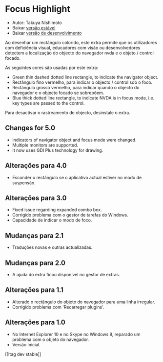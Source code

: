 # Focus Highlight #

* Autor: Takuya Nishimoto
* Baixar [versão estável][2]
* Baixar [versão de desenvolvimento][1]

Ao desenhar um rectângulo colorido, este extra permite que os utilizadores
com deficiência visual, educadores com visão ou desenvolvedores detectem a
localização do objecto do navegador nvda e o objeto / control focado.

As seguintes cores são usadas por este extra:

* Green thin dashed dotted line rectangle, to indicate the navigator object.
* Rectângulo fino vermelho, para indicar o objecto / control sob o foco.
* Rectângulo grosso vermelho, para indicar quando o objecto do navegador e o
  objecto focado se sobrepõem.
* Blue thick dotted line rectangle, to indicate NVDA is in focus mode,
  i.e. key types are passed to the control.

Para desactivar o rastreamento de objecto, desinstale o extra.

## Changes for 5.0 ##

* Indicators of navigator object and focus mode were changed.
* Multiple monitors are supported.
* It now uses GDI Plus technology for drawing.

## Alterações para 4.0 ##

* Esconder o rectângulo se o aplicativo actual estiver no modo de suspensão.

## Alterações para 3.0 ##

* Fixed issue regarding expanded combo box.
* Corrigido problema com o gestor de tarefas do Windows.
* Capacidade de indicar o modo de foco.

## Mudanças para 2.1 ##

* Traduções novas e outras actualizadas.

## Mudanças para 2.0 ##

* A ajuda do extra ficou disponível no gestor de extras.

## Alterações para 1.1 ##

* Alterado o rectângulo do objeto do navegador para uma linha irregular.
* Corrigido problema com 'Recarregar plugins'.

## Alterações para 1.0 ##

* No Internet Explorer 10 e no Skype no Windows 8, reparado um problema com
  o objeto do navegador.
* Versão inicial.


[[!tag dev stable]]

[1]: https://addons.nvda-project.org/files/get.php?file=fh-dev

[2]: https://addons.nvda-project.org/files/get.php?file=fh
